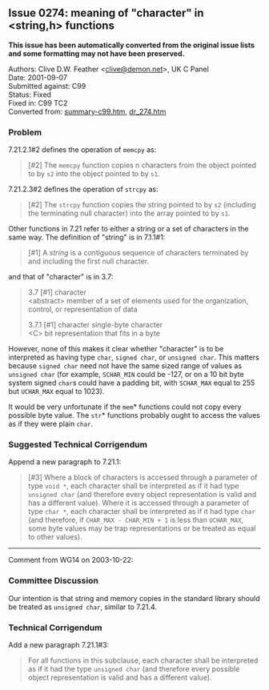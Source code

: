## Issue 0274: meaning of "character" in \<string,h\> functions

**This issue has been automatically converted from the original issue lists and some formatting may not have been preserved.**

Authors: Clive D.W. Feather \<clive@demon.net\>, UK C Panel  
Date: 2001-09-07  
Submitted against: C99  
Status: Fixed  
Fixed in: C99 TC2  
Converted from: [summary-c99.htm](https://www.open-std.org/jtc1/sc22/wg14/www/docs/summary-c99.htm), [dr_274.htm](https://www.open-std.org/jtc1/sc22/wg14/www/docs/dr_274.htm)

### Problem

7.21.2.1#2 defines the operation of `memcpy` as:

> \[#2\] The `memcpy` function copies n characters from the object pointed to by
> `s2` into the object pointed to by `s1`.

7.21.2.3#2 defines the operation of `strcpy` as:

> \[#2\] The `strcpy` function copies the string pointed to by `s2` (including the
> terminating null character) into the array pointed to by `s1`.

Other functions in 7.21 refer to either a string or a set of characters in the
same way. The definition of "string" is in 7.1.1#1:

> \[#1\] A *string* is a contiguous sequence of characters terminated by and
> including the first null character.

and that of "character" is in 3.7:

> 3.7 \[#1\] character  
> \<abstract\> member of a set of elements used for the organization, control, or
> representation of data
>
> 3.7.1 \[#1\] character single-byte character  
> \<C\> bit representation that fits in a byte

However, none of this makes it clear whether "character" is to be interpreted as
having type `char`, `signed char`, or `unsigned char`. This matters because
`signed char` need not have the same sized range of values as `unsigned char`
(for example, `SCHAR_MIN` could be -127, or on a 10 bit byte system signed
`char`s could have a padding bit, with `SCHAR_MAX` equal to 255 but `UCHAR_MAX`
equal to 1023).

It would be very unfortunate if the `mem`\* functions could not copy every
possible byte value. The `str`\* functions probably ought to access the values
as if they were plain `char`.

### Suggested Technical Corrigendum

Append a new paragraph to 7.21.1:

> \[#3\] Where a block of characters is accessed through a parameter of type `void
> *`, each character shall be interpreted as if it had type `unsigned char` (and
> therefore every object representation is valid and has a different value). Where
> it is accessed through a parameter of type `char *`, each character shall be
> interpreted as if it had type `char` (and therefore, if `CHAR_MAX - CHAR_MIN +
> 1` is less than `UCHAR_MAX`, some byte values may be trap representations or be
> treated as equal to other values).

---

Comment from WG14 on 2003-10-22:

### Committee Discussion

Our intention is that string and memory copies in the standard library should be
treated as `unsigned char`, similar to 7.21.4.

### Technical Corrigendum

Add a new paragraph 7.21.1#3:

> For all functions in this subclause, each character shall be interpreted as if
> it had the type `unsigned char` (and therefore every possible object
> representation is valid and has a different value).

